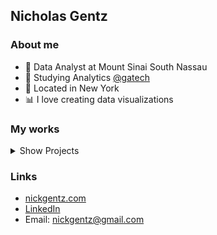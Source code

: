 ## Nicholas Gentz <br>
<!-- --- -->
### About me
- 🏥 Data Analyst at Mount Sinai South Nassau 
- 🐝 Studying Analytics [@gatech](https://github.com/gatech)
- 🍎 Located in New York
- 📊 I love creating data visualizations


### My works
<details>
<summary>Show Projects</summary>

| Project | Description | Link |
|----------|--------------|------|
| MTA EDA & ML | Subway ridership trends, Random Forest Regression | [GitHub](https://github.com/nGentz/Subway-Data-Analysis/blob/main/mta_analysis_nb.ipynb) |
| Newsvendor Simulation | Monte Carlo optimization app | [GitHub](..) |
| Tableau data | visualization | [Tableau](https://public.tableau.com/app/profile/nicholas.gentz/viz/MomaDataVisualization/Dashboard) |
</details>


### Links
- [nickgentz.com](https://www.nickgentz.com/)
- [LinkedIn](https://www.linkedin.com/in/nickgentz/)
- Email: nickgentz@gmail.com

<!--
**nGentz/nGentz** is a ✨ _special_ ✨ repository because its `README.md` (this file) appears on your GitHub profile.

Here are some ideas to get you started:

- 🔭 I’m currently working on ...
- 🌱 I’m currently learning ...
- 👯 I’m looking to collaborate on ...
- 🤔 I’m looking for help with ...
- 💬 Ask me about ...
- 📫 How to reach me: ...
- 😄 Pronouns: ...
- ⚡ Fun fact: ...
-->
